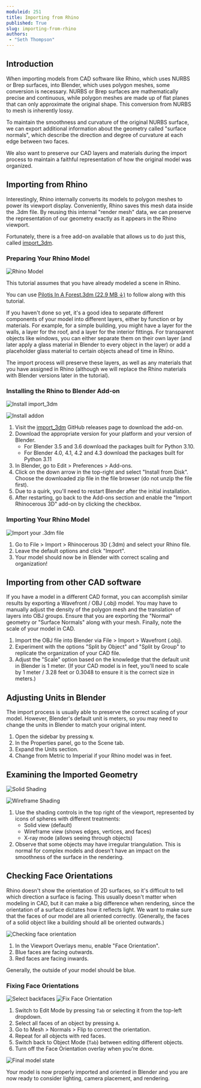 ```yaml
---
moduleid: 251
title: Importing from Rhino
published: True
slug: importing-from-rhino
authors:
 - "Seth Thompson"
---
```

## Introduction

When importing models from CAD software like Rhino, which uses NURBS or Brep surfaces, into Blender, which uses polygon meshes, some conversion is necessary. NURBS or Brep surfaces are mathematically precise and continuous, while polygon meshes are made up of flat planes that can only approximate the original shape. This conversion from NURBS to mesh is inherently lossy.

To maintain the smoothness and curvature of the original NURBS surface, we can export additional information about the geometry called "surface normals", which describe the direction and degree of curvature at each edge between two faces.

We also want to preserve our CAD layers and materials during the import process to maintain a faithful representation of how the original model was organized.

## Importing from Rhino

Interestingly, Rhino internally converts its models to polygon meshes to power its viewport display. Conveniently, Rhino saves this mesh data inside the .3dm file. By reusing this internal "render mesh" data, we can preserve the representation of our geometry exactly as it appears in the Rhino viewport.

Fortunately, there is a free add-on available that allows us to do just this, called [import_3dm](https://github.com/jesterKing/import_3dm/).

### Preparing Your Rhino Model

![Rhino Model](images/1-importing/10-rhino.png)

This tutorial assumes that you have already modeled a scene in Rhino.

You can use [Pilotis In A Forest.3dm (22.9 MB ↓)](https://drive.google.com/file/d/1rQb6Gvc1iKombb0UUcCJfI6OpDZWfh5E/view?usp=sharing) to follow along with this tutorial.

If you haven't done so yet, it's a good idea to separate different components of your model into different layers, either by function or by materials. For example, for a simple building, you might have a layer for the walls, a layer for the roof, and a layer for the interior fittings. For transparent objects like windows, you can either separate them on their own layer (and later apply a glass material in Blender to every object in the layer) or add a placeholder glass material to certain objects ahead of time in Rhino.

The import process will preserve these layers, as well as any materials that you have assigned in Rhino (although we will replace the Rhino materials with Blender versions later in the tutorial).

### Installing the Rhino to Blender Add-on

![Install import_3dm](images/1-importing/00-github.png)

![Install addon](images/1-importing/20-addons.png#img-right)

1. Visit the [import_3dm](https://github.com/jesterKing/import_3dm/releases/) GitHub releases page to download the add-on.
1. Download the appropriate version for your platform and your version of Blender.
    - For Blender 3.5 and 3.6 download the packages built for Python 3.10.
    - For Blender 4.0, 4.1, 4.2 and 4.3 download the packages built for Python 3.11
1. In Blender, go to Edit > Preferences > Add-ons.
1. Click on the down arrow in the top-right and select "Install from Disk". Choose the downloaded zip file in the file browser (do not unzip the file first).
1. Due to a quirk, you'll need to restart Blender after the initial installation.
1. After restarting, go back to the Add-ons section and enable the "Import Rhinocerous 3D" add-on by clicking the checkbox.

### Importing Your Rhino Model

![Import your .3dm file](images/1-importing/21-import-3dm.png)

1. Go to File > Import > Rhinocerous 3D (.3dm) and select your Rhino file.
1. Leave the default options and click "Import".
1. Your model should now be in Blender with correct scaling and organization!

## Importing from other CAD software

If you have a model in a different CAD format, you can accomplish similar results by exporting a Wavefront / OBJ (.obj) model. You may have to manually adjust the density of the polygon mesh and the translation of layers into OBJ groups. Ensure that you are exporting the "Normal" geometry or "Surface Normals" along with your mesh. Finally, note the scale of your model in CAD.

1. Import the OBJ file into Blender via File > Import > Wavefront (.obj).
1. Experiment with the options "Split by Object" and "Split by Group" to replicate the organization of your CAD file.
1. Adjust the "Scale" option based on the knowledge that the default unit in Blender is 1 meter. (If your CAD model is in feet, you'll need to scale by 1 meter / 3.28 feet or 0.3048 to ensure it is the correct size in meters.)

## Adjusting Units in Blender

The import process is usually able to preserve the correct scaling of your model. However, Blender's default unit is meters, so you may need to change the units in Blender to match your original intent.

1. Open the sidebar by pressing `N`.
1. In the Properties panel, go to the Scene tab.
1. Expand the Units section.
1. Change from Metric to Imperial if your Rhino model was in feet.

## Examining the Imported Geometry

![Solid Shading](images/1-importing/22-solid.png)

![Wireframe Shading](images/1-importing/23-wireframe.png)

1. Use the shading controls in the top right of the viewport, represented by icons of spheres with different treatments:
   - Solid view (default)
   - Wireframe view (shows edges, vertices, and faces)
   - X-ray mode (allows seeing through objects)
1. Observe that some objects may have irregular triangulation. This is normal for complex models and doesn't have an impact on the smoothness of the surface in the rendering.

## Checking Face Orientations

Rhino doesn't show the orientation of 2D surfaces, so it's difficult to tell which direction a surface is facing. This usually doesn't matter when modeling in CAD, but it can make a big difference when rendering, since the orientation of a surface dictates how it reflects light. We want to make sure that the faces of our model are all oriented correctly. (Generally, the faces of a solid object like a building should all be oriented outwards.)

![Checking face orientation](images/1-importing/25-face-orientation.png)

1. In the Viewport Overlays menu, enable "Face Orientation".
1. Blue faces are facing outwards.
1. Red faces are facing inwards.

Generally, the outside of your model should be blue.

### Fixing Face Orientations

![Select backfaces](images/1-importing/26-select.png)
![Fix Face Orientation](images/1-importing/27-flip.png)

1. Switch to Edit Mode by pressing `Tab` or selecting it from the top-left dropdown.
1. Select all faces of an object by pressing `A`.
1. Go to Mesh > Normals > Flip to correct the orientation.
1. Repeat for all objects with red faces.
1. Switch back to Object Mode (`Tab`) between editing different objects.
1. Turn off the Face Orientation overlay when you're done.

![Final model state](images/1-importing/28-done.png)

Your model is now properly imported and oriented in Blender and you are now ready to consider lighting, camera placement, and rendering.